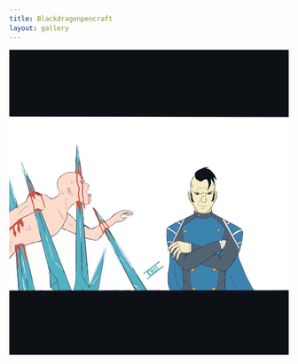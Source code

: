 ```yaml
---
title: Blackdragonpencraft
layout: gallery
---
```


![](https://github.com/Maburke/Blackdragonpencraft/blob/master/Bdpc_images/img1.jpg)
